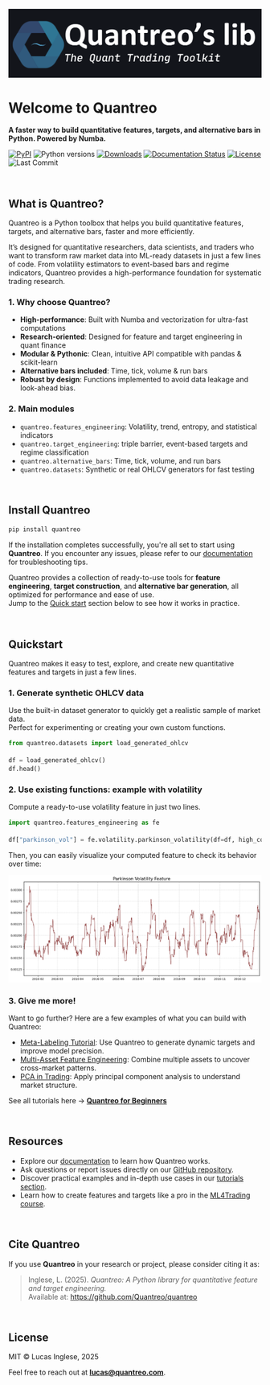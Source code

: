 ![Quantreo LIB logo](docs/docs/assets/figures/quantreo_logo_readme.png)


# Welcome to Quantreo

**A faster way to build quantitative features, targets, and alternative bars in Python. Powered by Numba.**


[![PyPI](https://img.shields.io/pypi/v/quantreo.svg)](https://pypi.org/project/quantreo/)
![Python versions](https://img.shields.io/pypi/pyversions/quantreo.svg)
[![Downloads](https://static.pepy.tech/personalized-badge/quantreo?period=total&units=international_system&left_color=grey&right_color=blue&left_text=downloads)](https://pepy.tech/project/quantreo)
[![Documentation Status](https://img.shields.io/badge/docs-online-blue.svg)](https://docs.quantreo.com)
[![License](https://img.shields.io/github/license/Quantreo/quantreo.svg)](https://github.com/Quantreo/quantreo/blob/main/LICENSE.txt)
![Last Commit](https://img.shields.io/github/last-commit/Quantreo/quantreo)




<br>

## What is Quantreo?

Quantreo is a Python toolbox that helps you build quantitative features, targets, and alternative bars, faster and more efficiently.

It’s designed for quantitative researchers, data scientists, and traders who want to transform raw market data into ML-ready datasets in just a few lines of code.
From volatility estimators to event-based bars and regime indicators, Quantreo provides a high-performance foundation for systematic trading research.

### 1. Why choose Quantreo?

- **High-performance**: Built with Numba and vectorization for ultra-fast computations  
- **Research-oriented**: Designed for feature and target engineering in quant finance  
- **Modular & Pythonic**: Clean, intuitive API compatible with pandas & scikit-learn  
- **Alternative bars included**: Time, tick, volume & run bars  
- **Robust by design**: Functions implemented to avoid data leakage and look-ahead bias.


### 2. Main modules

- `quantreo.features_engineering`: Volatility, trend, entropy, and statistical indicators  
- `quantreo.target_engineering`: triple barrier, event-based targets and regime classification  
- `quantreo.alternative_bars`: Time, tick, volume, and run bars  
- `quantreo.datasets`: Synthetic or real OHLCV generators for fast testing




<br>

## Install Quantreo
```bash
pip install quantreo
```

If the installation completes successfully, you're all set to start using **Quantreo**. If you encounter any issues, please refer to our [documentation](https://docs.quantreo.com) for troubleshooting tips.


Quantreo provides a collection of ready-to-use tools for **feature engineering**, **target construction**, and **alternative bar generation**, all optimized for performance and ease of use.  
Jump to the [Quick start](#quickstart) section below to see how it works in practice.

<br>

##  Quickstart

Quantreo makes it easy to test, explore, and create new quantitative features and targets in just a few lines.

### 1. Generate synthetic OHLCV data

Use the built-in dataset generator to quickly get a realistic sample of market data.  
Perfect for experimenting or creating your own custom functions.

```python
from quantreo.datasets import load_generated_ohlcv

df = load_generated_ohlcv()
df.head()
```


### 2. Use existing functions: example with volatility
Compute a ready-to-use volatility feature in just two lines.

```python
import quantreo.features_engineering as fe

df["parkinson_vol"] = fe.volatility.parkinson_volatility(df=df, high_col="high", low_col="low", window_size=30)
```
Then, you can easily visualize your computed feature to check its behavior over time:

![Parkinson Volatility Feature example](docs/docs/assets/figures/quick_start_example.png)


### 3. Give me more!

Want to go further? Here are a few examples of what you can build with Quantreo:

- [Meta-Labeling Tutorial](https://docs.quantreo.com/tutorials/tutorial-meta-labeling/): Use Quantreo to generate dynamic targets and improve model precision.  
- [Multi-Asset Feature Engineering](https://docs.quantreo.com/tutorials/tutorial-multi-asset-feature-engineering-in-financial-ml/): Combine multiple assets to uncover cross-market patterns.  
- [PCA in Trading](https://docs.quantreo.com/tutorials/tutorial-pca-in-trading/): Apply principal component analysis to understand market structure.

See all tutorials here → [**Quantreo for Beginners**](https://docs.quantreo.com/tutorials/Quantreo-for-beginners/)

<br>


## Resources

- Explore our [documentation](https://docs.quantreo.com) to learn how Quantreo works.  
- Ask questions or report issues directly on our [GitHub repository](https://github.com/Quantreo/quantreo).  
- Discover practical examples and in-depth use cases in our [tutorials section](https://docs.quantreo.com/tutorials/Quantreo-for-beginners/).  
- Learn how to create features and targets like a pro in the [ML4Trading course](https://quantreo.com/ml4trading).  


<br>

## Cite Quantreo

If you use **Quantreo** in your research or project, please consider citing it as:

> Inglese, L. (2025). *Quantreo: A Python library for quantitative feature and target engineering.*  
> Available at: https://github.com/Quantreo/quantreo

<br>

## License
MIT © Lucas Inglese, 2025

Feel free to reach out at **lucas@quantreo.com**.